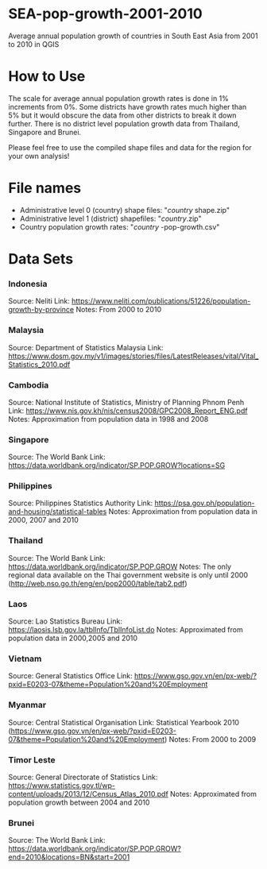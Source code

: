 # SEA-pop-growth-2001-2010
Average annual population growth of countries in South East Asia from 2001 to 2010 in QGIS

# How to Use
The scale for average annual population growth rates is done in 1% increments from 0%. Some districts have growth rates much higher than 5% but it would obscure the data from other districts to break it down further. There is no district level population growth data from Thailand, Singapore and Brunei.

Please feel free to use the compiled shape files and data for the region for your own analysis!

# File names
- Administrative level 0 (country) shape files: "_country_ shape.zip"
- Administrative level 1 (district) shapefiles: "_country_.zip"
- Country population growth rates: "_country_ -pop-growth.csv"

# Data Sets
### Indonesia 
Source: Neliti
Link: https://www.neliti.com/publications/51226/population-growth-by-province
Notes: From 2000 to 2010

### Malaysia
Source: Department of Statistics Malaysia
Link: https://www.dosm.gov.my/v1/images/stories/files/LatestReleases/vital/Vital_Statistics_2010.pdf

### Cambodia
Source: National Institute of Statistics, Ministry of Planning Phnom Penh
Link: https://www.nis.gov.kh/nis/census2008/GPC2008_Report_ENG.pdf
Notes: Approximation from population data in 1998 and 2008

### Singapore
Source: The World Bank
Link: https://data.worldbank.org/indicator/SP.POP.GROW?locations=SG

### Philippines
Source: Philippines Statistics Authority
Link: https://psa.gov.ph/population-and-housing/statistical-tables
Notes: Approximation from population data in 2000, 2007 and 2010

### Thailand
Source: The World Bank
Link: https://data.worldbank.org/indicator/SP.POP.GROW
Notes: The only regional data available on the Thai government website is only until 2000 (http://web.nso.go.th/eng/en/pop2000/table/tab2.pdf)

### Laos 
Source: Lao Statistics Bureau
Link: https://laosis.lsb.gov.la/tblInfo/TblInfoList.do
Notes: Approximated from population data in 2000,2005 and 2010

### Vietnam
Source: General Statistics Office
Link: https://www.gso.gov.vn/en/px-web/?pxid=E0203-07&theme=Population%20and%20Employment

### Myanmar
Source: Central Statistical Organisation
Link: Statistical Yearbook 2010 (https://www.gso.gov.vn/en/px-web/?pxid=E0203-07&theme=Population%20and%20Employment)
Notes: From 2000 to 2009

### Timor Leste
Source: General Directorate of Statistics
Link: https://www.statistics.gov.tl/wp-content/uploads/2013/12/Census_Atlas_2010.pdf
Notes: Approximated from population growth between 2004 and 2010

### Brunei
Source: The World Bank
Link: https://data.worldbank.org/indicator/SP.POP.GROW?end=2010&locations=BN&start=2001
